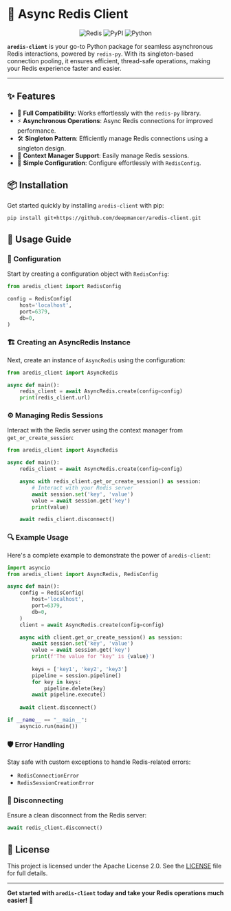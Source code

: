 # 🧰 Async Redis Client

<p align="center">
    <img src="https://img.shields.io/badge/Redis-FF4438.svg?style=for-the-badge&logo=Redis&logoColor=white" alt="Redis">
    <img src="https://img.shields.io/badge/PyPI-3775A9.svg?style=for-the-badge&logo=PyPI&logoColor=white" alt="PyPI">
    <img src="https://img.shields.io/badge/python-3670A0?style=for-the-badge&logo=python&logoColor=ffdd54" alt="Python">
</p>

**`aredis-client`** is your go-to Python package for seamless asynchronous Redis interactions, powered by `redis-py`. With its singleton-based connection pooling, it ensures efficient, thread-safe operations, making your Redis experience faster and easier.

---

## ✨ Features

- 💼 **Full Compatibility**: Works effortlessly with the `redis-py` library.
- ⚡ **Asynchronous Operations**: Async Redis connections for improved performance.
- 🛠️ **Singleton Pattern**: Efficiently manage Redis connections using a singleton design.
- 🔄 **Context Manager Support**: Easily manage Redis sessions.
- 🔧 **Simple Configuration**: Configure effortlessly with `RedisConfig`.

## 📦 Installation

Get started quickly by installing `aredis-client` with pip:

```sh
pip install git+https://github.com/deepmancer/aredis-client.git
```

## 📝 Usage Guide

### 🔧 Configuration

Start by creating a configuration object with `RedisConfig`:

```python
from aredis_client import RedisConfig

config = RedisConfig(
    host='localhost',
    port=6379,
    db=0,
)
```

### 🏗️ Creating an AsyncRedis Instance

Next, create an instance of `AsyncRedis` using the configuration:

```python
from aredis_client import AsyncRedis

async def main():
    redis_client = await AsyncRedis.create(config=config)
    print(redis_client.url)
```

### ⚙️ Managing Redis Sessions

Interact with the Redis server using the context manager from `get_or_create_session`:

```python
from aredis_client import AsyncRedis

async def main():
    redis_client = await AsyncRedis.create(config=config)

    async with redis_client.get_or_create_session() as session:
        # Interact with your Redis server
        await session.set('key', 'value')
        value = await session.get('key')
        print(value)

    await redis_client.disconnect()
```

### 🔍 Example Usage

Here's a complete example to demonstrate the power of `aredis-client`:

```python
import asyncio
from aredis_client import AsyncRedis, RedisConfig

async def main():
    config = RedisConfig(
        host='localhost',
        port=6379,
        db=0,
    )
    client = await AsyncRedis.create(config=config)

    async with client.get_or_create_session() as session:
        await session.set('key', 'value')
        value = await session.get('key')
        print(f'The value for "key" is {value}')
        
        keys = ['key1', 'key2', 'key3']
        pipeline = session.pipeline()
        for key in keys:
            pipeline.delete(key)
        await pipeline.execute()
        
    await client.disconnect()

if __name__ == "__main__":
    asyncio.run(main())
```

### 🛡️ Error Handling

Stay safe with custom exceptions to handle Redis-related errors:

- `RedisConnectionError`
- `RedisSessionCreationError`

### 🛑 Disconnecting

Ensure a clean disconnect from the Redis server:

```python
await redis_client.disconnect()
```

## 📄 License

This project is licensed under the Apache License 2.0. See the [LICENSE](https://github.com/deepmancer/aredis-client/blob/main/LICENSE) file for full details.

---

**Get started with `aredis-client` today and take your Redis operations much easier!** 🚀
